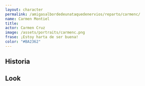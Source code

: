 ```yaml
---
layout: character
permalink: /amigasalbordedeunataquedenervios/reparto/carmenc/
name: Carmen Montiel
title: 
actor: Carmen Cruz
image: /assets/portraits/carmenc.png
frase: ¡Estoy harta de ser buena!
color: "#BA2362"
---
```


## Historia



## Look

